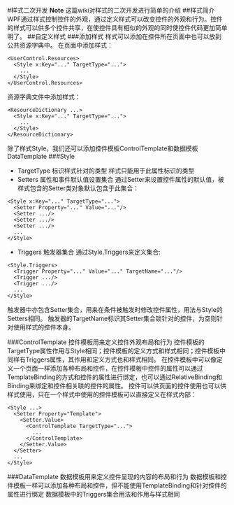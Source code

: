 #样式二次开发
**Note** 这篇wiki对样式的二次开发进行简单的介绍
##样式简介
WPF通过样式控制控件的外观，通过定义样式可以改变控件的外观和行为。控件的样式可以供多个控件共享，在使控件具有相似的外观的同时使控件代码更加简单明了。
##自定义样式
###添加样式
样式可以添加在控件所在页面中也可以放到公共资源字典中。
在页面中添加样式：
```
<UserControl.Resources>
  <Style x:Key="..." TargetType="...">
    ...
  </Style>
</UserControl.Resources>
```
资源字典文件中添加样式：
```
<ResourceDictionary ...>
  <Style x:Key="..." TargetType="...">
    ...
  </Style>
</ResourceDictionary>
```
除了样式Style，我们还可以添加控件模板ControlTemplate和数据模板DataTemplate
###Style
* TargetType
    标识样式针对的类型
  样式只能用于此属性标识的类型
* Setters
    属性和事件默认值设置集合
  通过Setter来设置控件属性的默认值，被样式包含的Setter类对象默认包含于此集合：
```
<Style x:Key="..." TargetType="...">
  <Setter Property="..." Value="..."/>
  <Setter .../>
  <Setter .../>
  <Setter .../>
  ...
</Style>
```

* Triggers
    触发器集合
  通过Style.Triggers来定义集合:
```
<Style.Triggers>
  <Trigger Property="..." Value="..." TargetName="..."/>
  <Trigger .../>
  <Trigger .../>
  ...
</Style>
``` 
触发器中亦包含Setter集合，用来在条件被触发时修改控件属性，用法与Style的Setters相同。
触发器的TargetName标识其Setter集合锁针对的控件，为空则针对使用样式的控件本身。

###ControlTemplate
    控件模板用来定义控件外观布局和行为
  控件模板的TargetType属性作用与Style相同；控件模板的定义方式和样式相同；控件模板中同样有Triggers属性，其作用和定义方式也和样式相同。
  在控件模板中可以像定义一个页面一样添加各种布局和控件，在控件模板中控件的属性可以通过TemplateBinding的方式和控件的属性进行绑定，也可以通过RelativeBinding和Binding来绑定和控件相关联的控件的属性。
  控件可以供页面的控件使用也可以供样式使用，只在一个样式中使用的控件模板可以直接定义在样式内部：
```
<Style ...>
  <Setter Property="Template">
    <Setter.Value>
      <ControlTemplate TargetType="...">
        ...
      </ControlTemplate>
    </Setter.Value>
  </Setter>
  ...
</Style>
```

###DataTemplate
    数据模板用来定义控件呈现的内容的布局和行为
  数据模板和控件模板一样可以添加各种布局和控件，但不能使用TemplateBinding和针对控件的属性进行绑定
  数据模板中的Triggers集合用法和作用与样式相同






